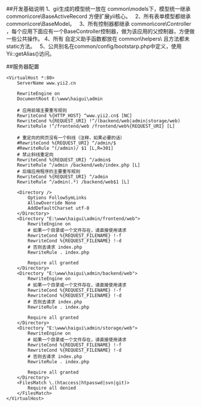 ##开发基础说明
1、gii生成的模型统一放在 common\models下，模型统一继承 common\core\BaseActiveRecord  方便扩展yii核心。  
2、所有表单模型都继承 common\core\BaseModel。  
3、所有控制器都继承 common\core\Controller ，每个应用下面应有一个BaseController控制器，做为该应用的父控制器，方便做一些公共操作。
4、所有 自定义助手函数都放在 common\helpers\ 且方法都未static方法。  
5、公共别名在common/config/bootstarp.php中定义，使用Yii::getAlias()访问。  

##服务器配置
```
<VirtualHost *:80>
    ServerName www.yii2.cn

    RewriteEngine on
    DocumentRoot E:\www\haigui\admin

    # 应用前端主要重写规则
    RewriteCond %{HTTP_HOST} ^www.yii2.cn$ [NC]
    RewriteCond %{REQUEST_URI} !^/(backend/web|admin|storage/web)
    RewriteRule !^/frontend/web /frontend/web%{REQUEST_URI} [L]

    # 重定向的网页没有一个斜线（注释，如果必要的话）
    #RewriteCond %{REQUEST_URI} ^/admin/$
    #RewriteRule ^(/admin)/ $1 [L,R=301]
    # 禁止斜线重定向
    RewriteCond %{REQUEST_URI} ^/admin$
    RewriteRule ^/admin /backend/web/index.php [L]
    # 后端应用程序的主要重写规则
    RewriteCond %{REQUEST_URI} ^/admin
    RewriteRule ^/admin(.*) /backend/web$1 [L]

    <Directory />
        Options FollowSymLinks
        AllowOverride None
        AddDefaultCharset utf-8
    </Directory>
    <Directory "E:\www\haigui\admin/frontend/web">
        RewriteEngine on
        # 如果一个目录或一个文件存在，请直接使用请求
        RewriteCond %{REQUEST_FILENAME} !-f
        RewriteCond %{REQUEST_FILENAME} !-d
        # 否则去请求 index.php
        RewriteRule . index.php

        Require all granted
    </Directory>
    <Directory "E:\www\haigui\admin/backend/web">
        RewriteEngine on
        # 如果一个目录或一个文件存在，请直接使用请求
        RewriteCond %{REQUEST_FILENAME} !-f
        RewriteCond %{REQUEST_FILENAME} !-d
        # 否则去请求 index.php
        RewriteRule . index.php

        Require all granted
    </Directory>
    <Directory "E:\www\haigui\admin/storage/web">
        RewriteEngine on
        # 如果一个目录或一个文件存在，请直接使用请求
        RewriteCond %{REQUEST_FILENAME} !-f
        RewriteCond %{REQUEST_FILENAME} !-d
        # 否则去请求 index.php
        RewriteRule . index.php

        Require all granted
    </Directory>
    <FilesMatch \.(htaccess|htpasswd|svn|git)>
        Require all denied
    </FilesMatch>
</VirtualHost>
```
